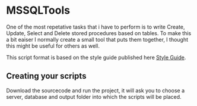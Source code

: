 # MSSQLTools

One of the most repetative tasks that i have to perform is to write Create, Update, Select and Delete stored procedures based on tables.
To make this a bit eaiser I normally create a small tool that puts them together, I thought this might be useful for others as well.

This script format is based on the style guide published here [Style Guide](https://github.com/jimmywyatt/SQLStyleGuide).

## Creating your scripts

Download the sourcecode and run the project, it will ask you to choose a server, database and output folder into which the scripts will be placed.